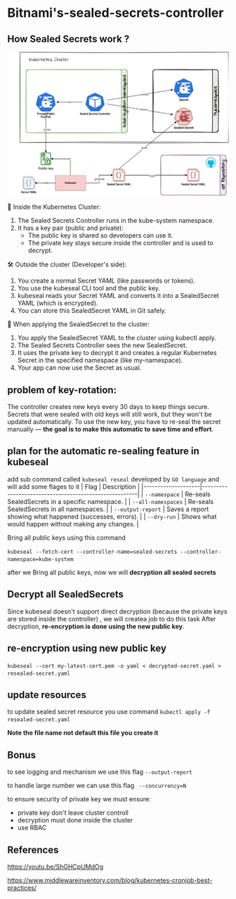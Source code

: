 # Bitnami's-sealed-secrets-controller
## How Sealed Secrets work ?
![image alt](https://github.com/Ahmed-wa7eed/Bitnami-s-sealed-secrets-controller/blob/main/how%20Sealed%20Secrets%20work.jpg?raw=true)

🔐 Inside the Kubernetes Cluster:
1. The Sealed Secrets Controller runs in the kube-system namespace.
2. It has a key pair (public and private):
   - The public key is shared so developers can use it.
   - The private key stays secure inside the controller and is used to decrypt.

🛠️ Outside the cluster (Developer's side):
1. You create a normal Secret YAML (like passwords or tokens).
2. You use the kubeseal CLI tool and the public key.
3. kubeseal reads your Secret YAML and converts it into a SealedSecret YAML (which is encrypted).
4. You can store this SealedSecret YAML in Git safely.

🔁 When applying the SealedSecret to the cluster:
1. You apply the SealedSecret YAML to the cluster using kubectl apply.
2. The Sealed Secrets Controller sees the new SealedSecret.
3. It uses the private key to decrypt it and creates a regular Kubernetes Secret in the specified namespace (like my-namespace).
4. Your app can now use the Secret as usual.

## problem of key-rotation:
The controller creates new keys every 30 days to keep things secure. Secrets that were sealed with old keys will still work, but they won't be updated automatically. To use the new key, you have to re-seal the secret manually — **the goal is to make this automatic to save time and effort**.
## plan for the automatic re-sealing feature in kubeseal
add sub command called `kubeseal reseal` developed by `GO language` and will add some flages to it
| Flag               | Description                                           |
|--------------------|-------------------------------------------------------|
| `--namespace`       | Re-seals SealedSecrets in a specific namespace.       |
| `--all-namespaces`  | Re-seals SealedSecrets in all namespaces.             |
| `--output-report`   | Saves a report showing what happened (successes, errors). |
| `--dry-run`         | Shows what would happen without making any changes.   |

Bring all public keys using this command

`
kubeseal --fetch-cert --controller-name=sealed-secrets --controller-namespace=kube-system
`

after we Bring all public keys, now we will **decryption all sealed secrets**

## Decrypt all SealedSecrets
Since kubeseal doesn't support direct decryption (because the private keys are stored inside the controller) , we will createa job to do this task
After decryption, **re-encryption is done using the new public key**.

## re-encryption using new public key

`
kubeseal --cert my-latest-cert.pem -o yaml < decrypted-secret.yaml > resealed-secret.yaml
`
## update resources
to update sealed secret resource you use command `kubectl apply -f resealed-secret.yaml`

**Note the file name not default this file you create it**
## Bonus
to see logging and mechanism we use this flag `--output-report`

to handle large number we can use this flag ` --concurrency=N`

to ensure security of private key we must ensure:
- private key don't leave cluster controll
- decryption must done inside the cluster
- use RBAC

## References 
https://youtu.be/ShGHCpUMdOg

https://www.middlewareinventory.com/blog/kubernetes-cronjob-best-practices/







